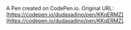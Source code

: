 # 

A Pen created on CodePen.io. Original URL: [https://codepen.io/dudasadino/pen/KKqERMZ](https://codepen.io/dudasadino/pen/KKqERMZ).


